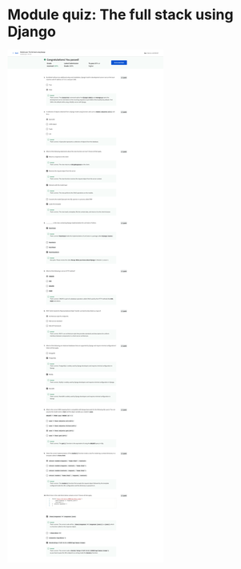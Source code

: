 # Module quiz: The full stack using Django

![screencapture-coursera-org-learn-the-full-stack-exam-InEFQ-module-quiz-the-full-stack-using-django-attempt-2023-02-12-08_05_00.png](Module%20quiz%20The%20full%20stack%20using%20Django%202a8cb137500b4b9fb8e6cb1e56aee7bf/screencapture-coursera-org-learn-the-full-stack-exam-InEFQ-module-quiz-the-full-stack-using-django-attempt-2023-02-12-08_05_00.png)